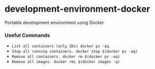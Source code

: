 # development-environment-docker
Portable development environment using Docker


### Useful Commands
- `List all containers (only IDs) docker ps -aq.`
- `Stop all running containers. docker stop $(docker ps -aq)`
- `Remove all containers. docker rm $(docker ps -aq)`
- `Remove all images. docker rmi $(docker images -q)`
